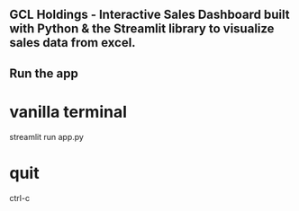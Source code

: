 ## GCL Holdings - Interactive Sales Dashboard built with Python & the Streamlit library to visualize sales data from excel.


## Run the app
# vanilla terminal
streamlit run app.py

# quit
ctrl-c
